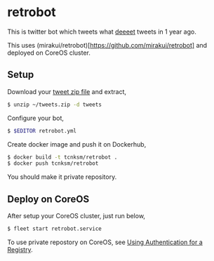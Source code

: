 # retrobot

This is twitter bot which tweets what [deeeet](https://twitter.com/deeeet) tweets in 1 year ago.

This uses (mirakui/retrobot)[https://github.com/mirakui/retrobot] and deployed on CoreOS cluster. 

## Setup

Download your [tweet zip file](https://blog.twitter.com/2012/your-twitter-archive) and extract,

```bash
$ unzip ~/tweets.zip -d tweets
```

Configure your bot,

```bash
$ $EDITOR retrobot.yml
```

Create docker image and push it on Dockerhub,

```bash
$ docker build -t tcnksm/retrobot .
$ docker push tcnksm/retrobot
```

You should make it private repository. 

## Deploy on CoreOS

After setup your CoreOS cluster, just run below,

```bash
$ fleet start retrobot.service
```

To use private repostory on CoreOS, see [Using Authentication for a Registry](https://coreos.com/docs/launching-containers/building/registry-authentication/). 

